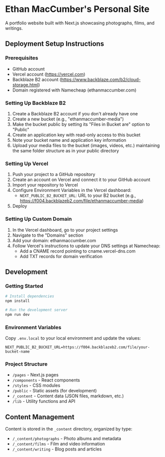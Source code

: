 # Ethan MacCumber's Personal Site

A portfolio website built with Next.js showcasing photographs, films, and writings.

## Deployment Setup Instructions

### Prerequisites

- GitHub account
- Vercel account (https://vercel.com)
- Backblaze B2 account (https://www.backblaze.com/b2/cloud-storage.html)
- Domain registered with Namecheap (ethanmaccumber.com)

### Setting Up Backblaze B2

1. Create a Backblaze B2 account if you don't already have one
2. Create a new bucket (e.g., "ethanmaccumber-media")
3. Make the bucket public by setting its "Files in Bucket are" option to "Public"
4. Create an application key with read-only access to this bucket
5. Note your bucket name and application key information
6. Upload your media files to the bucket (images, videos, etc.) maintaining the same folder structure as in your public directory

### Setting Up Vercel

1. Push your project to a GitHub repository
2. Create an account on Vercel and connect it to your GitHub account
3. Import your repository to Vercel
4. Configure Environment Variables in the Vercel dashboard:
   - `NEXT_PUBLIC_B2_BUCKET_URL`: URL to your B2 bucket (e.g., https://f004.backblazeb2.com/file/ethanmaccumber-media)
5. Deploy

### Setting Up Custom Domain

1. In the Vercel dashboard, go to your project settings
2. Navigate to the "Domains" section
3. Add your domain: ethanmaccumber.com
4. Follow Vercel's instructions to update your DNS settings at Namecheap:
   - Add a CNAME record pointing to cname.vercel-dns.com
   - Add TXT records for domain verification

## Development

### Getting Started

```bash
# Install dependencies
npm install

# Run the development server
npm run dev
```

### Environment Variables

Copy `.env.local` to your local environment and update the values:

```
NEXT_PUBLIC_B2_BUCKET_URL=https://f004.backblazeb2.com/file/your-bucket-name
```

### Project Structure

- `/pages` - Next.js pages
- `/components` - React components
- `/styles` - CSS modules
- `/public` - Static assets (for development)
- `/_content` - Content data (JSON files, markdown, etc.)
- `/lib` - Utility functions and API

## Content Management

Content is stored in the `_content` directory, organized by type:

- `/_content/photographs` - Photo albums and metadata
- `/_content/films` - Film and video information
- `/_content/writing` - Blog posts and articles
